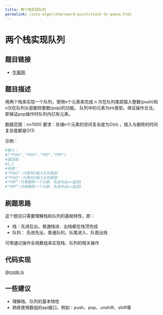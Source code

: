 ```yaml
---
title: 两个栈实现队列
permalink: /solo-algorithm/sword-point/stack-to-queue.html
---
```

# 两个栈实现队列

## 题目链接

- [牛客网](https://www.nowcoder.com/practice/54275ddae22f475981afa2244dd448c6)

## 题目描述

用两个栈来实现一个队列，使用n个元素来完成 n 次在队列尾部插入整数(push)和n次在队列头部删除整数(pop)的功能。 队列中的元素为int类型。保证操作合法，即保证pop操作时队列内已有元素。

数据范围：n≤1000
要求：存储n个元素的空间复杂度为O(n) ，插入与删除的时间复杂度都是O(1)

示例：

```bash
#输入：
#["PSH1","PSH2","POP","POP"]
#返回值：
#1,2
#说明：
#"PSH1":代表将1插入队列尾部
#"PSH2":代表将2插入队列尾部
#"POP“:代表删除一个元素，先进先出=>返回1
#"POP“:代表删除一个元素，先进先出=>返回2   
```

## 刷题思路

这个题目只需要理解栈和队列的基础特性，即：

- 栈：先进后出，普通栈进、出栈都在栈顶完成
- 队列： 先进先出，普通队列，队尾进入、队首出栈

可用通过操作全局数组来实现栈、队列的相关操作

## 代码实现

@[code js](@algorithm/sword-point/栈队列堆/stackToQueue.js)

## 一些建议

- 理解栈、队列的基本特性
- 熟练使用数组的api接口，例如：push、pop、unshift、shift等
